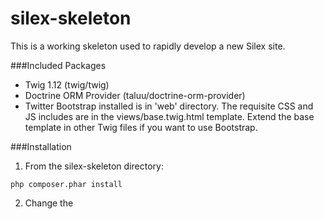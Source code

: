silex-skeleton
==============

This is a working skeleton used to rapidly develop a new Silex site.

###Included Packages
* Twig 1.12 (twig/twig)
* Doctrine ORM Provider (taluu/doctrine-orm-provider)
* Twitter Bootstrap installed is in 'web' directory. The requisite CSS and JS includes are in the views/base.twig.html template. Extend the base template in other Twig files if you want to use Bootstrap.

###Installation
1. From the silex-skeleton directory:

```
php composer.phar install
```

2. Change the <title> in views/base.twig.html.
3. If you need a database, open index.php and uncomment the lines that register Doctrine DBAL and edit the connection parameters there.
4. Create your routes as needed in index.php, and your views in the 'views' directory.

**Package includes *.htaccess* used for removing 'index.php' from url!**

For examples, see comments in index.php.
